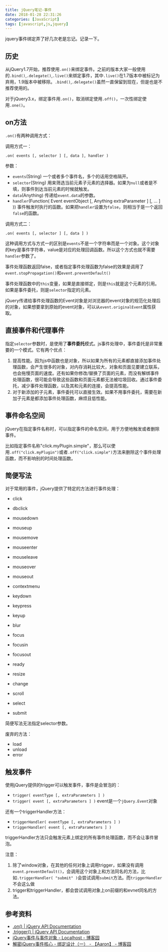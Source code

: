```yaml
---
title: jQuery笔记-事件
date: 2018-01-28 22:31:26
categories: [JavaScript]
tags: [javascript,js,jquery]
---
```


jquery事件绑定弄了好几次老是忘记。记录一下。

<!-- more -->

## 历史
从jQuery1.7开始，推荐使用`.on()`来绑定事件。之前的版本大家一般使用的`.bind()`,`.delegate()`,`.live()`来绑定事件，其中`.live()`在1.7版本中被标记为弃用，1.9版本中被移除。`.bind()`,`.delegate()`虽然一直保留到现在，但是也是不推荐使用的。

对于jQuery3.x，绑定事件用`.on()`，取消绑定使用`.off()`，一次性绑定使用`.one()`。

## on方法
`.on()`有两种调用方式：

调用方式一：

```
.on( events [, selector ] [, data ], handler )
```

参数：
- `events`(String)
  一个或者多个事件名，多个的话用空格隔开。
- `selector`(String)
  用来筛选当前元素子元素的选择器。如果为`null`或者是不填，则事件到达当前元素的时候就触发。
- `data`(Anything)
  传递给`event.data`的参数。
- `handler`(Function( Event eventObject [, Anything extraParameter ] [, ... ] ))
  事件触发时执行的函数。如果把`handler`设置为`false`，则相当于是一个返回`false`的函数。

调用方式二：

```
.on( events [, selector ] [, data ] )
```

这种调用方式与方式一的区别是`events`不是一个字符串而是一个对象。这个对象的key是事件字符串，value是对应的处理回调函数。所以这个方式也就不需要`handler`参数了。

事件处理函数返回false，或者指定事件处理函数为false的效果是调用了`event.stopPropagation()`和`event.preventDefault()`

事件处理函数中的`this`变量，如果是直接绑定，则是`this`就是这个元素的引用。如果是事件委托，则是`selector`指定的元素。

jQuery传递给事件处理函数的Event对象是对浏览器的event对象的规范化处理后的对象，如果想要拿到原始的event对象，可以从`event.originalEvent`属性获取。

## 直接事件和代理事件

指定`selector`参数时，是使用了**事件委托**模式。js事件处理中，事件委托是非常重要的一个模式。它有两个优点：

1. 提高性能。因为js中函数也是对象，所以如果为所有的元素都直接添加事件处理函数，会产生很多的对象，对内存消耗比较大，对象和页面见要建立联系，也会拖慢页面的速度。还有如果你修改/替换了页面的元素，而没有解绑事件处理函数，很可能会导致这些函数和页面元素都无法被垃圾回收。通过事件委托，减少事件处理函数，以及其和元素的连接，会提高性能。
2. 对于新添加的子元素，事件委托可以直接生效。如果不用事件委托，需要在新加子元素是都添加事件处理函数，麻烦且低性能。

## 事件命名空间

jQuery在指定事件名称时，可以指定事件的命名空间，用于方便地触发或者删除事件。

比如指定事件名称"click.myPlugin.simple"，那么可以使用`.off("click.myPlugin")`或者`.off("click.simple")`方法来删除这个事件处理函数，而不影响别的时间处理函数。

## 简便写法

对于常用的事件，jQuery提供了特定的方法进行事件处理：

- click
- dbclick
- mousedown
- mouseup
- mousemove
- mouseenter
- mouseleave
- mouseover
- mouseout
- contextmenu

- keydown
- keypress
- keyup

- blur
- focus
- focusin
- focusout

- ready
- resize
- change
- scroll
- select
- submit

简便写法无法指定selector参数。

废弃的方法：

- load
- unload
- error

## 触发事件

使用jQuery提供的trigger可以触发事件，事件是会冒泡的：

- `trigger( eventType [, extraParameters ] )`
- `trigger( event [, extraParameters ] )` event是一个`jQuery.Event`对象

还有一个triggerHandler方法：

- `triggerHandler( eventType [, extraParameters ] )`
- `triggerHandler( event [, extraParameters ] )`

triggerHandler方法只会触发元素上绑定的所有事件处理函数，而不会让事件冒泡。

注意：
1. 除了window对象，在其他的任何对象上调用trigger，如果没有调用`event.preventDefault()`，会调用这个对象上和方法同名的方法，比如`.triggerHandler( "submit" )`会尝试调用`submit`方法。而`triggerHandler`不会这么做
2. trigger和triggerHandler，都会尝试调用对象上on前缀的和evnet同名的方法。

## 参考资料
- [.on() | jQuery API Documentation](https://api.jquery.com/on/)
- [.trigger() | jQuery API Documentation](https://api.jquery.com/trigger/)
- [jQuery事件与事件对象 - Localhost - 博客园](http://www.cnblogs.com/oneword/archive/2010/11/22/1884413.html)
- [解密jQuery事件核心 - 绑定设计（一） - 【Aaron】 - 博客园](http://www.cnblogs.com/aaronjs/p/3444874.html)